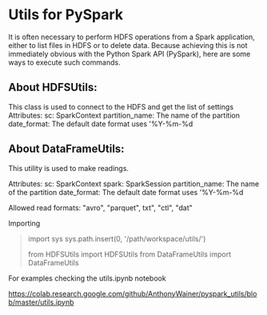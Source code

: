 # Utils for PySpark

It is often necessary to perform HDFS operations from a Spark application, 
either to list files in HDFS or to delete data. Because achieving this is not 
immediately obvious with the Python Spark API (PySpark), here are some ways 
to execute such commands.

## About HDFSUtils:

This class is used to connect to the HDFS and get the list of settings
Attributes:
     sc: SparkContext
     partition_name: The name of the partition
     date_format: The default date format uses '%Y-%m-%d

## About DataFrameUtils:
This utility is used to make readings.

Attributes:
     sc: SparkContext
     spark: SparkSession
     partition_name: The name of the partition
     date_format: The default date format uses '%Y-%m-%d

Allowed read formats: "avro", "parquet", txt", "ctl", "dat"

Importing
> import sys 
> sys.path.insert(0, '/path/workspace/utils/')
> 
> from HDFSUtils import HDFSUtils
> from DataFrameUtils import DataFrameUtils

For examples checking the utils.ipynb notebook 

https://colab.research.google.com/github/AnthonyWainer/pyspark_utils/blob/master/utils.ipynb